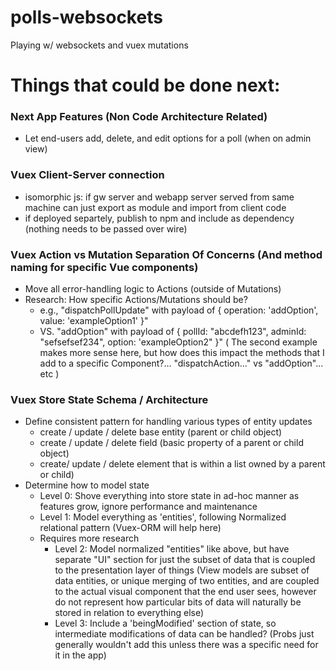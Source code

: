 # polls-websockets
Playing w/ websockets and vuex mutations

# Things that could be done next:

### Next App Features (Non Code Architecture Related)
- Let end-users add, delete, and edit options for a poll (when on admin view)

### Vuex Client-Server connection
- isomorphic js: if gw server and webapp server served from same machine can just export as module and import from client code
- if deployed separtely, publish to npm and include as dependency
(nothing needs to be passed over wire)

### Vuex Action vs Mutation Separation Of Concerns (And method naming for specific Vue components)
- Move all error-handling logic to Actions (outside of Mutations)
- Research: How specific Actions/Mutations should be?
  - e.g., "dispatchPollUpdate" with payload of { operation: 'addOption', value: 'exampleOption1' }"
  - VS. "addOption" with payload of { pollId: "abcdefh123", adminId: "sefsefsef234", option: 'exampleOption2" }"
    ( The second example makes more sense here, but how does this impact the methods that I add to a specific Component?... "dispatchAction..." vs "addOption"... etc )

### Vuex Store State Schema / Architecture
- Define consistent pattern for handling various types of entity updates
  - create / update / delete base entity (parent or child object)
  - create / update / delete field (basic property of a parent or child object)
  - create/ update / delete element that is within a list owned by a parent or child)
- Determine how to model state
  - Level 0: Shove everything into store state in ad-hoc manner as features grow, ignore performance and maintenance
  - Level 1: Model everything as 'entities', following Normalized relational pattern (Vuex-ORM will help here)
  - Requires more research
    - Level 2: Model normalized "entities" like above, but have separate "UI" section for just the subset of data that is coupled to the presentation layer of things (View models are subset of data entities, or unique merging of two entities, and are coupled to the actual visual component that the end user sees, however do not represent how particular bits of data will naturally be stored in relation to everything else)
    - Level 3: Include a 'beingModified' section of state, so intermediate modifications of data can be handled? (Probs just generally wouldn't add this unless there was a specific need for it in the app)

